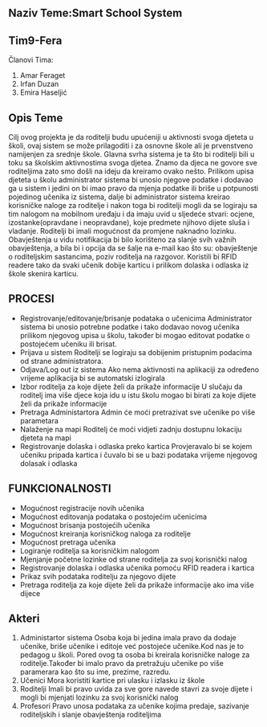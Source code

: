 ## Naziv Teme:Smart School System

## Tim9-Fera
Članovi Tima:
  1. Amar Feraget
  2. Irfan Duzan
  3. Emira Haseljić
  
## Opis Teme

Cilj ovog projekta je da roditelji budu upućeniji u aktivnosti svoga djeteta u školi, ovaj sistem se može prilagoditi i za osnovne škole ali je prvenstveno namijenjen za srednje škole. Glavna svrha sistema je ta što bi roditelji bili u toku sa školskim aktivnostima svoga djetea. Znamo da djeca ne govore sve roditeljima zato smo došli na ideju da kreiramo ovako nešto. Prilikom upisa djeteta u školu administrator sistema bi unosio njegove podatke i dodavao ga u sistem i jedini on bi imao pravo da mjenja podatke ili briše u potpunosti pojedinog učenika iz sistema, dalje bi administrator sistema kreirao korisničke naloge za roditelje i nakon toga bi roditelji mogli da se logiraju sa tim nalogom na mobilnom uređaju i da imaju uvid u sljedeće stvari: ocjene, izostanke(opravdane i neopravdane), koje predmete njihovo dijete sluša i vladanje. Roditelji bi imali mogućnost da promjene naknadno lozinku. Obavještenja u vidu notifikacija bi bilo korišteno za slanje svih važnih obavještenja, a bila bi i opcija da se šalje na e-mail kao što su: obavještenje o roditeljskim sastancima, poziv roditelja na razgovor. Koristili bi RFID readere tako da svaki učenik dobije karticu i prilikom dolaska i odlaska iz škole skenira karticu. 

## PROCESI
* Registrovanje/editovanje/brisanje podataka o učenicima
Administrator sistema bi unosio potrebne podatke i tako dodavao novog učenika prilikom njegovog upisa u školu, također bi mogao editovat podatke o postojećem učeniku ili brisat.
* Prijava u sistem
Roditelji se logiraju sa dobijenim pristupnim podacima od strane administratora.
* Odjava/Log out iz sistema
Ako nema aktivnosti na aplikaciji za određeno vrijeme aplikacija bi se automatski izlogirala
* Izbor roditelja za koje dijete želi da prikaže informacije
U slučaju da roditelj ima više djece koja idu u istu školu mogao bi birati za koje dijete želi da prikaže informacije
* Pretraga Administartora
Admin će moći pretrazivat sve učenike po više parametara
* Nalaženje na mapi
Roditelj će moći vidjeti zadnju dostupnu lokaciju djeteta na mapi
* Registrovanje dolaska i odlaska preko kartica
Provjeravalo bi se kojem učeniku pripada kartica i čuvalo bi se u bazi podataka vrijeme njegovog dolasak i odlaska

## FUNKCIONALNOSTI
* Mogućnost registracije novih učenika 
* Mogućnost editovanja podataka o postojećim učenicima 
* Mogućnost  brisanja postojećih učenika 
* Mogućnost kreiranja korisničkog naloga za roditelje
* Mogućnost pretraga učenika 
* Logiranje roditelja sa korisničkim nalogom
* Mjenjanje početne lozinke od strane roditelja za svoj korisnički nalog
* Registrovanje dolaska i odlaska učenika pomoću RFID readera i kartica
* Prikaz svih podataka roditelju za njegovo dijete
* Pretraga roditelja za koje dijete želi da prikaže informacije ako ima više dijece

## Akteri
1. Administartor sistema
Osoba koja bi jedina imala pravo da dodaje učenike, briše učenike i editoje već postojeće učenike.Kod nas je to pedagog u školi. Pored ovog ta osoba bi kreirala korisničke naloge za roditelje.Također bi imalo pravo da pretražuju učenike po više paramerara kao što su ime, prezime, razredu.
2. Učenici
Mora koristiti kartice pri ulasku i izlasku iz škole
3. Roditelji
Imali bi pravo uvida za sve gore navede stavri za svoje dijete i mogli bi mjenjati lozinku za svoj korisnički nalog
4. Profesori
Pravo unosa podataka za učenike kojima predaje, sazivanje roditeljskih i slanje obavještenja roditeljima 
